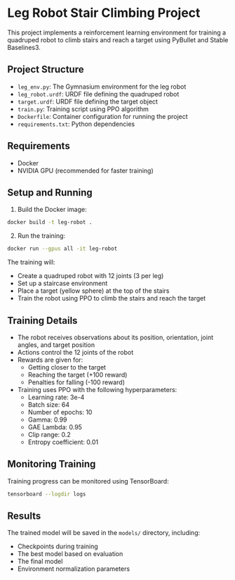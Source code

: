 # Leg Robot Stair Climbing Project

This project implements a reinforcement learning environment for training a quadruped robot to climb stairs and reach a target using PyBullet and Stable Baselines3.

## Project Structure

- `leg_env.py`: The Gymnasium environment for the leg robot
- `leg_robot.urdf`: URDF file defining the quadruped robot
- `target.urdf`: URDF file defining the target object
- `train.py`: Training script using PPO algorithm
- `Dockerfile`: Container configuration for running the project
- `requirements.txt`: Python dependencies

## Requirements

- Docker
- NVIDIA GPU (recommended for faster training)

## Setup and Running

1. Build the Docker image:
```bash
docker build -t leg-robot .
```

2. Run the training:
```bash
docker run --gpus all -it leg-robot
```

The training will:
- Create a quadruped robot with 12 joints (3 per leg)
- Set up a staircase environment
- Place a target (yellow sphere) at the top of the stairs
- Train the robot using PPO to climb the stairs and reach the target

## Training Details

- The robot receives observations about its position, orientation, joint angles, and target position
- Actions control the 12 joints of the robot
- Rewards are given for:
  - Getting closer to the target
  - Reaching the target (+100 reward)
  - Penalties for falling (-100 reward)
- Training uses PPO with the following hyperparameters:
  - Learning rate: 3e-4
  - Batch size: 64
  - Number of epochs: 10
  - Gamma: 0.99
  - GAE Lambda: 0.95
  - Clip range: 0.2
  - Entropy coefficient: 0.01

## Monitoring Training

Training progress can be monitored using TensorBoard:
```bash
tensorboard --logdir logs
```

## Results

The trained model will be saved in the `models/` directory, including:
- Checkpoints during training
- The best model based on evaluation
- The final model
- Environment normalization parameters 